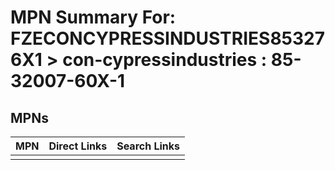 



# MPN Summary For: FZECONCYPRESSINDUSTRIES853276X1 > con-cypressindustries : 85-32007-60X-1

## MPNs
  

|MPN|Direct Links|Search Links|
| :--- | :--- | :--- |
||||
